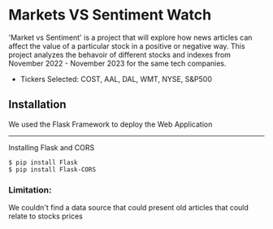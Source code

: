# Markets VS Sentiment Watch

'Market vs Sentiment' is a project that will explore how news articles can affect the value of a particular stock in a positive or negative way. This project analyzes the behavoir of different stocks and indexes from November 2022 - November 2023
for the same tech companies.  
- Tickers Selected: COST, AAL, DAL, WMT, NYSE, S&P500 


## Installation
We used the Flask Framework to deploy the Web Application
***
Installing Flask and CORS
```
$ pip install Flask
$ pip install Flask-CORS
```
### Limitation: 
We couldn't find a data source that could present old articles that could relate to stocks prices
